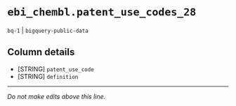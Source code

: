 # `ebi_chembl.patent_use_codes_28`
`bq-1` | `bigquery-public-data`

## Column details
* [STRING]    `patent_use_code`
* [STRING]    `definition`

-------------------------------------------------------------------------------
*Do not make edits above this line.*
